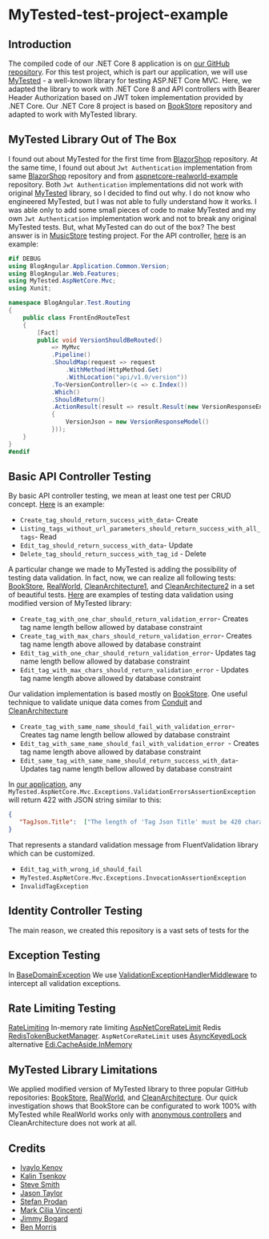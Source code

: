 # MyTested-test-project-example

## Introduction

The compiled code of our .NET Core 8 application is on [our GitHub repository](https://github.com/cioina/cioina.azurewebsites.net). For this test project, which is part our application, we will use [MyTested](https://github.com/ivaylokenov/MyTested.AspNetCore.Mvc) - a well-known library for testing ASP.NET Core MVC. Here, we adapted the library to work with .NET Core 8 and API controllers with Bearer Header Authorization based on JWT token implementation provided by .NET Core. Our .NET Core 8 project is based on [BookStore](https://github.com/kalintsenkov/BookStore) repository and adapted to work with MyTested library.

## MyTested Library Out of The Box

I found out about MyTested for the first time from [BlazorShop](https://github.com/kalintsenkov/BlazorShop/blob/master/src/BlazorShop.Tests/Controllers/AddressesControllerTests.cs) repository. At the same time, I found out about `Jwt Authentication` implementation from same [BlazorShop](https://github.com/kalintsenkov/BlazorShop/blob/master/src/BlazorShop.Web/Server/Infrastructure/Extensions/ServiceCollectionExtensions.cs) repository and from [aspnetcore-realworld-example](https://github.com/gothinkster/aspnetcore-realworld-example-app/blob/master/src/Conduit/StartupExtensions.cs) repository. Both `Jwt Authentication` implementations did not work with original [MyTested](https://github.com/ivaylokenov/MyTested.AspNetCore.Mvc) library, so I decided to find out why. I do not know who engineered MyTested, but I was not able to fully understand how it works. I was able only to add some small pieces of code to make MyTested and my own `Jwt Authentication` implementation work and not to break any original MyTested tests. But, what MyTested can do out of the box? The best answer is in [MusicStore](https://github.com/ivaylokenov/MyTested.AspNetCore.Mvc/tree/development/samples/MusicStore/MusicStore.Test) testing project. For the API controller, [here](https://github.com/cioina/MyTested-test-project-example/blob/main/src/BlogAngular.Test/Routing/FrontEndRouteTest.cs) is an example:

```csharp
#if DEBUG
using BlogAngular.Application.Common.Version;
using BlogAngular.Web.Features;
using MyTested.AspNetCore.Mvc;
using Xunit;

namespace BlogAngular.Test.Routing
{
    public class FrontEndRouteTest
    {
        [Fact]
        public void VersionShouldBeRouted()
            => MyMvc
            .Pipeline()
            .ShouldMap(request => request
                .WithMethod(HttpMethod.Get)
                .WithLocation("api/v1.0/version"))
            .To<VersionController>(c => c.Index())
            .Which()
            .ShouldReturn()
            .ActionResult(result => result.Result(new VersionResponseEnvelope
            {
                VersionJson = new VersionResponseModel()
            }));
    }
}
#endif

```

## Basic API Controller Testing

By basic API controller testing, we mean at least one test per CRUD concept.
[Here](https://github.com/cioina/MyTested-test-project-example/blob/main/src/BlogAngular.Test/Routing/TagsControllerRouteTest.cs) is an example:

- `Create_tag_should_return_success_with_data`- Create
- `Listing_tags_without_url_parameters_should_return_success_with_all_tags`- Read
- `Edit_tag_should_return_success_with_data`- Update
- `Delete_tag_should_return_success_with_tag_id` - Delete

A particular change we made to MyTested is adding the possibility of testing data validation. In fact, now, we can realize all following tests: [BookStore](https://github.com/kalintsenkov/BookStore/blob/main/src/Server/BookStore.Application/Catalog/Authors/Commands/Create/AuthorCreateCommandValidator.Specs.cs), [RealWorld](https://github.com/gothinkster/aspnetcore-realworld-example-app/blob/master/tests/Conduit.IntegrationTests/Features/Articles/EditTests.cs), [CleanArchitecture1](https://github.com/jasontaylordev/CleanArchitecture/blob/main/tests/Application.UnitTests/Common/Exceptions/ValidationExceptionTests.cs), and [CleanArchitecture2](https://github.com/jasontaylordev/CleanArchitecture/blob/main/tests/Web.AcceptanceTests/StepDefinitions/LoginStepDefinitions.cs) in a set of beautiful tests. [Here](https://github.com/cioina/MyTested-test-project-example/blob/main/src/BlogAngular.Test/Routing/TagsControllerRouteTest.cs) are examples of testing data validation using modified version of MyTested library:

- `Create_tag_with_one_char_should_return_validation_error`- Creates tag name length bellow allowed by database constraint
- `Create_tag_with_max_chars_should_return_validation_error`- Creates tag name length above allowed by database constraint
- `Edit_tag_with_one_char_should_return_validation_error`- Updates tag name length bellow allowed by database constraint
- `Edit_tag_with_max_chars_should_return_validation_error` - Updates tag name length above allowed by database constraint

Our validation implementation is based mostly on [BookStore](https://github.com/kalintsenkov/BookStore/blob/main/src/Server/BookStore.Application/Catalog/Authors/Commands/Common/AuthorCommandValidator.cs). One useful technique to validate unique data comes from [Conduit](https://github.com/gothinkster/aspnetcore-realworld-example-app/blob/master/src/Conduit/Features/Users/Create.cs) and [CleanArchitecture](https://github.com/jasontaylordev/CleanArchitecture/blob/main/src/Application/TodoLists/Commands/UpdateTodoList/UpdateTodoListCommandValidator.cs)

- `Create_tag_with_same_name_should_fail_with_validation_error`- Creates tag name length bellow allowed by database constraint
- `Edit_tag_with_same_name_should_fail_with_validation_error `- Creates tag name length above allowed by database constraint
- `Edit_same_tag_with_same_name_should_return_success_with_data`- Updates tag name length bellow allowed by database constraint


In [our application](https://github.com/cioina/cioina.azurewebsites.net), any `MyTested.AspNetCore.Mvc.Exceptions.ValidationErrorsAssertionException` will return 422 with JSON string similar to this:

```json
{
   "TagJson.Title":  ["The length of 'Tag Json Title' must be 420 characters or fewer. You entered 421 characters."]
}
```

That represents a standard validation message from FluentValidation library which can be customized.

- `Edit_tag_with_wrong_id_should_fail`
- `MyTested.AspNetCore.Mvc.Exceptions.InvocationAssertionException`
- `InvalidTagException`
## Identity Controller Testing
The main reason, we created this repository is a vast sets of tests for the 

## Exception Testing

In [BaseDomainException](https://github.com/kalintsenkov/BookStore/blob/main/src/Server/BookStore.Domain/Common/BaseDomainException.cs) We use [ValidationExceptionHandlerMiddleware](https://github.com/cioina/MyTested-test-project-example/blob/main/src/BlogAngular.Web/Middleware/ValidationExceptionHandlerMiddleware.cs) to intercept all validation exceptions.

## Rate Limiting Testing

[RateLimiting](https://github.com/dotnet/runtime/tree/main/src/libraries/System.Threading.RateLimiting/src/System/Threading/RateLimiting) In-memory rate limiting [AspNetCoreRateLimit](https://github.com/stefanprodan/AspNetCoreRateLimit/blob/master/src/AspNetCoreRateLimit/Middleware/RateLimitMiddleware.cs) Redis [RedisTokenBucketManager](https://github.com/cristipufu/aspnetcore-redis-rate-limiting/blob/master/src/RedisRateLimiting/TokenBucket/RedisTokenBucketManager.cs). `AspNetCoreRateLimit` uses [AsyncKeyedLock](https://github.com/MarkCiliaVincenti/AsyncKeyedLock) alternative [Edi.CacheAside.InMemory](https://github.com/EdiWang/Edi.CacheAside.InMemory/blob/master/src/Edi.CacheAside.InMemory/MemoryCacheAside.cs) 

## MyTested Library Limitations

We applied modified version of MyTested library to three popular GitHub repositories: [BookStore](https://github.com/kalintsenkov/BookStore/tree/main/src/Server), [RealWorld](https://github.com/gothinkster/aspnetcore-realworld-example-app/tree/master/src/Conduit), and [CleanArchitecture](https://github.com/jasontaylordev/CleanArchitecture/tree/main/src). Our quick investigation shows that BookStore can be configurated to work 100% with MyTested while RealWorld works only with [anonymous controllers](https://github.com/gothinkster/aspnetcore-realworld-example-app/blob/master/src/Conduit/Features/Tags/TagsController.cs) and CleanArchitecture does not work at all.

## Credits

- [Ivaylo Kenov](https://github.com/ivaylokenov)
- [Kalin Tsenkov](https://github.com/kalintsenkov)
- [Steve Smith](https://github.com/ardalis)
- [Jason Taylor](https://github.com/jasontaylordev)
- [Stefan Prodan](https://github.com/stefanprodan)
- [Mark Cilia Vincenti](https://github.com/MarkCiliaVincenti)
- [Jimmy Bogard](https://github.com/jbogard)
- [Ben Morris](https://github.com/BenMorris)


